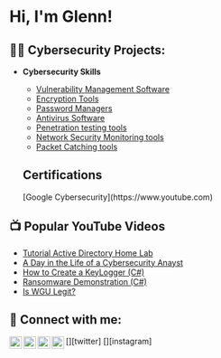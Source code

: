 <h1>Hi, I'm Glenn! </h1>

<h2>👨‍💻 Cybersecurity Projects:</h2>

- <b>Cybersecurity Skills</b>
  - [Vulnerability Management Software](https://github.com/glenntonyisu/ADHome)
  - [Encryption Tools](https://github.com/glenntonyisu/ADHome)
  - [Password Managers](https://github.com/glenntonyisu/ADHome)
  - [Antivirus Software](https://github.com/glenntonyisu/ADHome)
  - [Penetration testing tools](https://github.com/glenntonyisu/ADHome)
  - [Network Security Monitoring tools](https://github.com/glenntonyisu/ADHome)
  - [Packet Catching tools](https://github.com/glenntonyisu/ADHome)
  
  <h2> Certifications</h2>
  [Google Cybersecurity](https://www.youtube.com)
  
<h2>📺 Popular YouTube Videos</h2>

- [Tutorial Active Directory Home Lab](https://www.youtube.com/)
- [A Day in the Life of a Cybersecurity Anayst](https://www.youtube.com/)
- [How to Create a KeyLogger (C#)](https://www.youtube.com/)
- [Ransomware Demonstration (C#)](https://www.youtube.com/)
- [Is WGU Legit?](https://www.youtube.com/)

<h2> 🤳 Connect with me:</h2>

[<img align="left" alt="JoshMadakor | YouTube" width="22px" src="https://cdn.jsdelivr.net/npm/simple-icons@v3/icons/youtube.svg" />][youtube]
[<img align="left" alt="JoshMadakor | Twitter" width="22px" src="https://cdn.jsdelivr.net/npm/simple-icons@v3/icons/twitter.svg" />][twitter]
[<img align="left" alt="JoshMadakor | LinkedIn" width="22px" src="https://cdn.jsdelivr.net/npm/simple-icons@v3/icons/linkedin.svg" />][linkedin]
[<img align="left" alt="JoshMadakor | Instagram" width="22px" src="https://cdn.jsdelivr.net/npm/simple-icons@v3/icons/instagram.svg" />][instagram]


[youtube]: https://www.youtube.com/GlennTonyISU
[linkedin]: https://linkedin.com/in/GlennTonyISU

<!--
**joshmadakor1/joshmadakor1** is a ✨ _special_ ✨ repository because its `README.md` (this file) appears on your GitHub profile.

Here are some ideas to get you started:

- 🔭 I’m currently working on ...
- 🌱 I’m currently learning ...
- 👯 I’m looking to collaborate on ...
- 🤔 I’m looking for help with ...
- 💬 Ask me about ...
- 📫 How to reach me: ...
- 😄 Pronouns: ...
- ⚡ Fun fact: ...
-->
